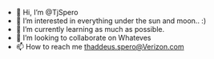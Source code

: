 - 👋 Hi, I’m @TjSpero
- 👀 I’m interested in everything under the sun and moon..  :)
- 🌱 I’m currently learning as much as possible.
- 💞️ I’m looking to collaborate on Whateves
- 📫 How to reach me thaddeus.spero@Verizon.com

<!---
TjSpero/TjSpero is a ✨ special ✨ repository because its `README.md` (this file) appears on your GitHub profile.
You can click the Preview link to take a look at your changes.
--->
